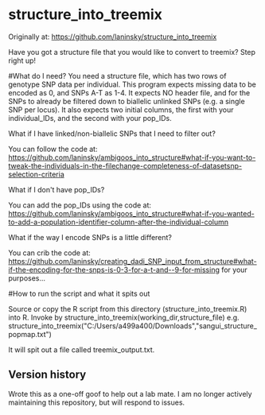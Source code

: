 # structure_into_treemix
Originally at: https://github.com/laninsky/structure_into_treemix

Have you got a structure file that you would like to convert to treemix? Step right up!

#What do I need?
You need a structure file, which has two rows of genotype SNP data per individual. This program expects missing data to be encoded as 0, and SNPs A-T as 1-4. It expects NO header file, and for the SNPs to already be filtered down to biallelic unlinked SNPs (e.g. a single SNP per locus). It also expects two initial columns, the first with your individual_IDs, and the second with your pop_IDs.

What if I have linked/non-biallelic SNPs that I need to filter out?

You can follow the code at: https://github.com/laninsky/ambigoos_into_structure#what-if-you-want-to-tweak-the-individuals-in-the-filechange-completeness-of-datasetsnp-selection-criteria

What if I don't have pop_IDs?

You can add the pop_IDs using the code at: https://github.com/laninsky/ambigoos_into_structure#what-if-you-wanted-to-add-a-population-identifier-column-after-the-individual-column

What if the way I encode SNPs is a little different?

You can crib the code at: https://github.com/laninsky/creating_dadi_SNP_input_from_structure#what-if-the-encoding-for-the-snps-is-0-3-for-a-t-and--9-for-missing for your purposes...

#How to run the script and what it spits out

Source or copy the R script from this directory (structure_into_treemix.R) into R. Invoke by structure_into_treemix(working_dir,structure_file) e.g. structure_into_treemix("C:/Users/a499a400/Downloads","sangui_structure_popmap.txt")

It will spit out a file called treemix_output.txt.

## Version history
Wrote this as a one-off goof to help out a lab mate. I am no longer actively maintaining this repository, but will respond to issues.

